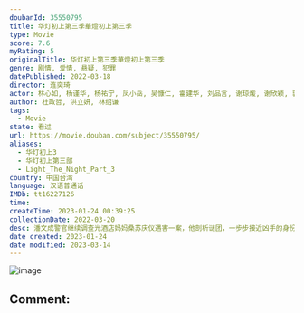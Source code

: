 ```yaml
---
doubanId: 35550795
title: 华灯初上第三季華燈初上第三季
type: Movie
score: 7.6
myRating: 5
originalTitle: 华灯初上第三季華燈初上第三季
genre: 剧情, 爱情, 悬疑, 犯罪
datePublished: 2022-03-18
director: 连奕琦
actor: 林心如, 杨谨华, 杨祐宁, 凤小岳, 吴慷仁, 霍建华, 刘品言, 谢琼煖, 谢欣颖, 郭雪芙, 张轩睿, 江宜蓉, 章广辰, 郑元畅, 刘敬, 王柏杰, 修杰楷, 林柏宏, 王净, 曾敬骅, 张睿家, 胡玮杰, 谢雨芝, 屈中恒, 应采灵, 王静莹, 伊正, 黄柔闽, 朱宥丞, 范瑞君, 陈博正, 何思静
author: 杜政哲, 洪立妍, 林绍谦
tags:
  - Movie
state: 看过
url: https://movie.douban.com/subject/35550795/
aliases:
  - 华灯初上3
  - 华灯初上第三部
  - Light_The_Night_Part_3
country: 中国台湾
language: 汉语普通话
IMDb: tt16227126
time: 
createTime: 2023-01-24 00:39:25
collectionDate: 2022-03-20
desc: 潘文成警官继续调查光酒店妈妈桑苏庆仪遇害一案，他剖析谜团，一步步接近凶手的身份。与此同时，他也发现了更多黑暗的秘密与复杂的关系。
date created: 2023-01-24
date modified: 2023-03-14
---
```


![image](p2869964685.jpg)

Comment:
---
